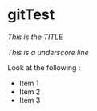 # gitTest

*This is the TITLE*

_This is a underscore line_

Look at the following :
* Item 1
* Item 2
* Item 3
